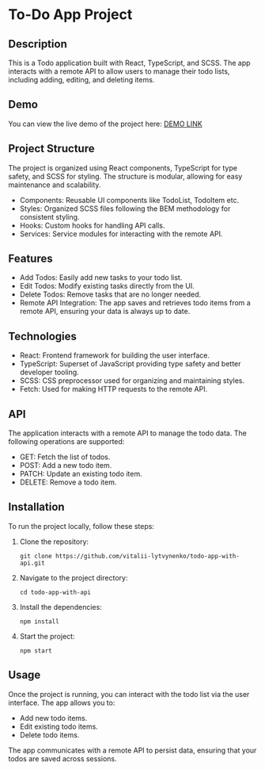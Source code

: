 # To-Do App Project

## Description
This is a Todo application built with React, TypeScript, and SCSS. The app interacts with a remote API to allow users to manage their todo lists, including adding, editing, and deleting items.

## Demo
You can view the live demo of the project here: [DEMO LINK](https://vitalii-lytvynenko.github.io/todo-app-with-api/)

## Project Structure
The project is organized using React components, TypeScript for type safety, and SCSS for styling. The structure is modular, allowing for easy maintenance and scalability.

- Components: Reusable UI components like TodoList, TodoItem etc.
- Styles: Organized SCSS files following the BEM methodology for consistent styling.
- Hooks: Custom hooks for handling API calls.
- Services: Service modules for interacting with the remote API.
## Features
- Add Todos: Easily add new tasks to your todo list.
- Edit Todos: Modify existing tasks directly from the UI.
- Delete Todos: Remove tasks that are no longer needed.
- Remote API Integration: The app saves and retrieves todo items from a remote API, ensuring your data is always up to date.
## Technologies
- React: Frontend framework for building the user interface.
- TypeScript: Superset of JavaScript providing type safety and better developer tooling.
- SCSS: CSS preprocessor used for organizing and maintaining styles.
- Fetch: Used for making HTTP requests to the remote API.
## API
The application interacts with a remote API to manage the todo data. The following operations are supported:

- GET: Fetch the list of todos.
- POST: Add a new todo item.
- PATCH: Update an existing todo item.
- DELETE: Remove a todo item.

## Installation
To run the project locally, follow these steps:

1. Clone the repository:
   ```
   git clone https://github.com/vitalii-lytvynenko/todo-app-with-api.git
   ```
2. Navigate to the project directory:
   ```
   cd todo-app-with-api
   ```
3. Install the dependencies:
   ```
   npm install
   ```
4. Start the project:
   ```
   npm start
   ```

## Usage
Once the project is running, you can interact with the todo list via the user interface. The app allows you to:

- Add new todo items.
- Edit existing todo items.
- Delete todo items.

The app communicates with a remote API to persist data, ensuring that your todos are saved across sessions.

